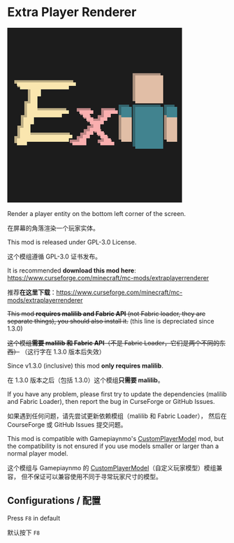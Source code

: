 # Extra Player Renderer

![](logo.png)

Render a player entity on the bottom left corner of the screen.

在屏幕的角落渲染一个玩家实体。

This mod is released under GPL-3.0 License.

这个模组遵循 GPL-3.0 证书发布。

It is recommended **download this mod here**: https://www.curseforge.com/minecraft/mc-mods/extraplayerrenderer

推荐**在这里下载**：https://www.curseforge.com/minecraft/mc-mods/extraplayerrenderer

~~This mod **requires malilib and Fabric API** (not Fabric loader, they are separate things), you should also install it.~~
(this line is depreciated since 1.3.0)

~~这个模组**需要 malilib 和 Fabric API**（不是 Fabric Loader，它们是两个不同的东西）~~
（这行字在 1.3.0 版本后失效）

Since v1.3.0 (inclusive) this mod **only requires malilib**.

在 1.3.0 版本之后（包括 1.3.0）这个模组**只需要 malilib**。

If you have any problem, please first try to update the dependencies (malilib and Fabric Loader),
then report the bug in CurseForge or GitHub Issues.

如果遇到任何问题，请先尝试更新依赖模组（malilib 和 Fabric Loader），
然后在 CourseForge 或 GitHub Issues 提交问题。

This mod is compatible with Gamepiaynmo's [CustomPlayerModel](https://github.com/Gamepiaynmo/CustomModel) mod, but the compatibility is not ensured if you use models smaller or larger than a normal player model.

这个模组与 Gamepiaynmo 的 [CustomPlayerModel](https://github.com/Gamepiaynmo/CustomModel)（自定义玩家模型）模组兼容，
但不保证可以兼容使用不同于寻常玩家尺寸的模型。

## Configurations / 配置
Press `F8` in default

默认按下 `F8`
